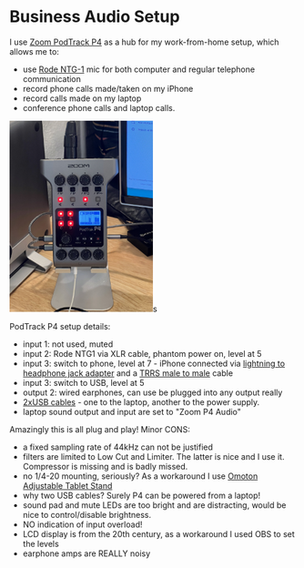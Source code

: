 # Business Audio Setup

I use [Zoom PodTrack P4](https://www.amazon.com/dp/B08F8HL7T7) as a hub for my
work-from-home setup, which allows me to:

* use
[Rode NTG-1](https://www.amazon.com/Rode-NTG1-Lightweight-Supercardioid-Microphone/dp/B00093J07C/)
mic for both computer and regular telephone communication
* record phone calls made/taken on my iPhone
* record calls made on my laptop
* conference phone calls and laptop calls.

<img src="audio-zoom-p4.jpg" width="50%" heights="50%">s

PodTrack P4 setup details:

- input 1: not used, muted
- input 2: Rode NTG1 via XLR cable, phantom power on, level at 5
- input 3: switch to phone, level at 7 - iPhone connected via
[lightning to headphone jack adapter](https://www.amazon.com/dp/B01LXJFMGF)
and a
[TRRS male to male](https://www.amazon.com/dp/B08RB17ZY1) cable
- input 3: switch to USB, level at 5
- output 2: wired earphones, can use be plugged into any output really
- [2xUSB cables](https://www.amazon.com/dp/B089DM4KDW) - one to the laptop,
another to the power supply.
- laptop sound output and input are set to "Zoom P4 Audio"

Amazingly this is all plug and play!  Minor CONS:

- a fixed sampling rate of 44kHz can not be justified
- filters are limited to Low Cut and Limiter.  The latter is nice and I use it.
Compressor is missing and is badly missed.
- no 1/4-20 mounting, seriously?  As a workaround I use
[Omoton Adjustable Tablet Stand](https://www.amazon.com/Adjustable-Upgraded-Greater-Stability-OMOTON/dp/B08LYSTZV9/)
- why two USB cables?  Surely P4 can be powered from a laptop!
- sound pad and mute LEDs are too bright and are distracting, would be nice to
control/disable brightness.
- NO indication of input overload!
- LCD display is from the 20th century, as a workaround I used OBS to set the
levels
- earphone amps are REALLY noisy
